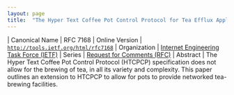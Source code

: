 ```yaml
---
layout: page
title:  "The Hyper Text Coffee Pot Control Protocol for Tea Efflux Appliances (HTCPCP-TEA)"
---
```


| Canonical Name | RFC 7168
| Online Version | [`http://tools.ietf.org/html/rfc7168`](http://tools.ietf.org/html/rfc7168)
| Organization | [Internet Engineering Task Force (IETF)](..)
| Series | [Request for Comments (RFC)](..)
| Abstract | The Hyper Text Coffee Pot Control Protocol (HTCPCP) specification does not allow for the brewing of tea, in all its variety and complexity. This paper outlines an extension to HTCPCP to allow for pots to provide networked tea-brewing facilities.
